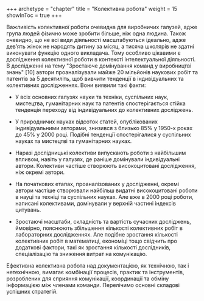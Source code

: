 +++
archetype = "chapter"
title = "Колективна робота"
weight = 15
showInToc = true
+++

Важливість колективної роботи очевидна для виробничих галузей, адже
група людей фізично може зробити більше, ніж одна людина. Також
очевидно, що не всі види діяльності масштабуються ідеально, адже девʼять
жінок не народять дитину за місяц, а тисяча школярів не здатні
виконувати функцію одного викладача. Тому особливо цікавими є
дослідження колективної роботи в контексті інтелектуальної діяльності. В
дослідженні на тему "Зростаюче домінування команд у виробництві знань"
[10] автори проаналізували майже 20 мільйонів наукових робіт та
патентів за 5 десятиліть, щоб вивчити тенденції в індивідуальних та
колективних дослідженнях. Вони виявили такі факти:

-   У всіх основних галузях науки та техніки, суспільних наук,
    мистецтва, гуманітарних наук та патентів спостерігається стійка
    тенденція переходу від індивідуальних до колективних досліджень.

-   У природничих науках відсоток статей, опублікованих індивідуальними
    авторами, знизився з близько 85% у 1950-х роках до 45% у 2000 році.
    Подібні тенденції спостерігалися у суспільних науках та мистецтві та
    гуманітарних науках.

-   Наразі дослідницькі колективи випускають роботи з найбільшим
    впливом, навіть у галузях, де раніше домінували індивідуальні
    автори. Колективи частіше створюють високоцитовані дослідження, ніж
    окремі автори.

-   На початкових етапах, проаналізованих у дослідженні, окремі автори
    частіше створювали найбільш видатні високоцитовані роботи в науці та
    техніці та суспільних науках. Але вже в 2000 році роботи, написані
    колективами, домінували у верхній частині індексів цитувань.

-   Зростаючі масштаби, складність та вартість сучасних досліджень,
    ймовірно, пояснюють збільшення кількості колективних робіт в
    лабораторних дослідженнях. Але подібне зростання кількості
    колективних робіт в математиці, економіці тощо свідчить про
    додаткові фактори, такі як зростання кількості дослідників,
    спеціалізацію та зниження витрат на комунікацію.

Ефективна колективна робота над документацією, як технічною, так і
нетехнічною, вимагає комбінації процесів, практик та інструментів,
розроблених для сприяння комунікації, координації та обміну інформацією
між членами команди. Перелічимо основні складові успішних стратегій.
